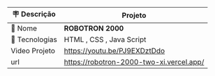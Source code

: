 | :placard: Descrição |  Projeto    |
| -------------  | --- |
| :open_file_folder: Nome        | **ROBOTRON 2000**
| :diamond_shape_with_a_dot_inside: Tecnologias | HTML , CSS , Java Script
| Video Projeto          | https://youtu.be/PJ9EXDztDdo
| url   | https://robotron-2000-two-xi.vercel.app/
